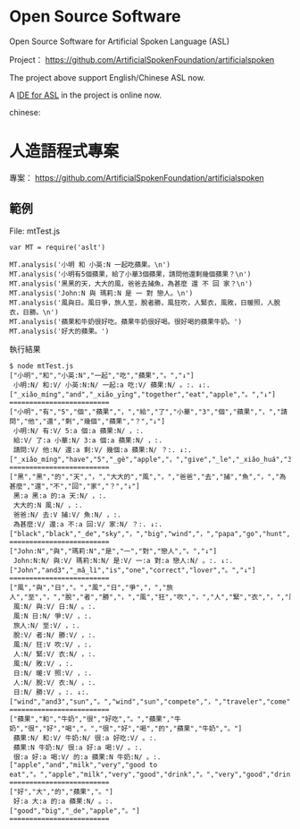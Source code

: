 # Open Source Software

Open Source Software for Artificial Spoken Language (ASL)

Project： <https://github.com/ArtificialSpokenFoundation/artificialspoken>

The project above support English/Chinese ASL now.

A [IDE for ASL](https://artificialspoken.org/IDE.html)  in the project is online now.

chinese:

# 人造語程式專案

專案： <https://github.com/ArtificialSpokenFoundation/artificialspoken>

## 範例

File: mtTest.js

```
var MT = require('aslt')

MT.analysis('小明 和 小英:N 一起吃蘋果。\n')
MT.analysis('小明有5個蘋果，給了小華3個蘋果，請問他還剩幾個蘋果？\n')
MT.analysis('黑黑的天，大大的風，爸爸去捕魚，為甚麼 還 不 回 家？\n')
MT.analysis('John:N 與 瑪莉:N 是 一 對 戀人。\n')
MT.analysis('風與日。風日爭，旅人至，脫者勝，風狂吹，人緊衣，風敗，日暖照，人脫衣，日勝。\n')
MT.analysis('蘋果和牛奶很好吃。蘋果牛奶很好喝。很好喝的蘋果牛奶。')
MT.analysis('好大的蘋果。')
```

執行結果

```
$ node mtTest.js
["小明","和","小英:N","一起","吃","蘋果","。","↓"]
 小明:N/ 和:V/ 小英:N:N/ 一起:a 吃:V/ 蘋果:N/ 。:. ↓:.
["_xiǎo_míng","and","_xiǎo_yīng","together","eat","apple","。","↓"]
=========================
["小明","有","5","個","蘋果","，","給","了","小華","3","個","蘋果","，","請問","他","還","剩","幾個","蘋果","？","↓"]
 小明:N/ 有:V/ 5:a 個:a 蘋果:N/ ，:.
 給:V/ 了:a 小華:N/ 3:a 個:a 蘋果:N/ ，:.
 請問:V/ 他:N/ 還:a 剩:V/ 幾個:a 蘋果:N/ ？:. ↓:.
["_xiǎo_míng","have","5","_gè","apple","，","give","_le","_xiǎo_huá","3","_gè","apple","，","Q","he","still","remain","several","apple","？","↓"]
=========================
["黑","黑","的","天","，","大大的","風","，","爸爸","去","捕","魚","，","為甚麼","還","不","回","家","？","↓"]
 黑:a 黑:a 的:a 天:N/ ，:.
 大大的:N 風:N/ ，:.
 爸爸:N/ 去:V 捕:V/ 魚:N/ ，:.
 為甚麼:V/ 還:a 不:a 回:V/ 家:N/ ？:. ↓:.
["black","black","_de","sky","，","big","wind","，","papa","go","hunt","fish","，","why","still","no","back","home","？","↓"]
=========================
["John:N","與","瑪莉:N","是","一","對","戀人","。","↓"]
 John:N:N/ 與:V/ 瑪莉:N:N/ 是:V/ 一:a 對:a 戀人:N/ 。:. ↓:.
["John","and3","_mǎ_lì","is","one","correct","lover","。","↓"]
=========================
["風","與","日","。","風","日","爭","，","旅人","至","，","脫","者","勝","，","風","狂","吹","，","人","緊","衣","，","風","敗","，","日","暖","照","，","人","脫","衣","，","日","勝","。","↓"]
 風:N/ 與:V/ 日:N/ 。:.
 風:N 日:N/ 爭:V/ ，:.
 旅人:N/ 至:V/ ，:.
 脫:V/ 者:N/ 勝:V/ ，:.
 風:N/ 狂:V 吹:V/ ，:.
 人:N/ 緊:V/ 衣:N/ ，:.
 風:N/ 敗:V/ ，:.
 日:N/ 暖:V 照:V/ ，:.
 人:N/ 脫:V/ 衣:N/ ，:.
 日:N/ 勝:V/ 。:. ↓:.
["wind","and3","sun","。","wind","sun","compete","，","traveler","come","，","takeOff","guy","win","，","wind","wild","blow","，","people","tight","cloth","，","wind","lose","，","sun","warm","shine","，","people","takeOff","cloth","，","sun","win","。","↓"]
=========================
["蘋果","和","牛奶","很","好吃","。","蘋果","牛奶","很","好","喝","。","很","好","喝","的","蘋果","牛奶","。"]
 蘋果:N/ 和:V/ 牛奶:N/ 很:a 好吃:V/ 。:.
 蘋果:N 牛奶:N/ 很:a 好:a 喝:V/ 。:.
 很:a 好:a 喝:V/ 的:a 蘋果:N 牛奶:N/ 。:.
["apple","and","milk","very","good to eat","。","apple","milk","very","good","drink","。","very","good","drink","_de","apple","milk","。"]
=========================
["好","大","的","蘋果","。"]
 好:a 大:a 的:a 蘋果:N/ 。:.
["good","big","_de","apple","。"]
=========================
```
